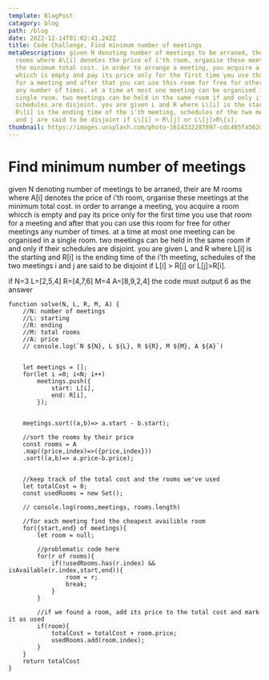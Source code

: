 ```yaml
---
template: BlogPost
catagory: blog
path: /blog
date: 2022-12-14T01:02:41.242Z
title: Code Challenge, Find minimum number of meetings
metaDescription: given N denoting number of meetings to be arraned, their are M
  rooms where A\[i] denotes the price of i'th room, organise these meetings at
  the minimum total cost. in order to arrange a meeting, you acquire a room
  whicch is empty and pay its price only for the first time you use that room
  for a meeting and after that you can use this room for free for other meetings
  any number of times. at a time at most one meeting can be organised in a
  single room. two meetings can be held in the same room if and only if their
  schedules are disjoint. you are given L and R where L\[i] is the starting and
  R\[i] is the ending time of the i'th meeting, schedules of the two meetings i
  and j are said to be disjoint if L\[i] > R\[j] or L\[j]>R\[i].
thumbnail: https://images.unsplash.com/photo-1614332287897-cdc485fa562d?ixlib=rb-4.0.3&ixid=MnwxMjA3fDB8MHxwaG90by1wYWdlfHx8fGVufDB8fHx8&auto=format&fit=crop&w=1170&q=80
---
```

# Find minimum number of meetings

given N denoting number of meetings to be arraned, their are M rooms where A\[i] denotes the price of i'th room, organise these meetings at the minimum total cost. in order to arrange a meeting, you acquire a room whicch is empty and pay its price only for the first time you use that room for a meeting and after that you can use this room for free for other meetings any number of times. at a time at most one meeting can be organised in a single room. two meetings can be held in the same room if and only if their schedules are disjoint. you are given L and R where L\[i] is the starting and R\[i] is the ending time of the i'th meeting, schedules of the two meetings i and j are said to be disjoint if L\[i] > R\[j] or L\[j]>R\[i].

 if N=3 L=\[2,5,4] R=\[4,7,6] M=4 A=\[8,9,2,4] the code must output 6 as the answer

```
function solve(N, L, R, M, A) { 
    //N: number of meetings
    //L: starting
    //R: ending
    //M: total rooms
    //A: price
    // console.log(`N ${N}, L ${L}, R ${R}, M ${M}, A ${A}`)
    

    let meetings = [];
    for(let i =0; i<N; i++)
        meetings.push({
            start: L[i],
            end: R[i],
        });

    
    meetings.sort((a,b)=> a.start - b.start);

    //sort the rooms by their price
    const rooms = A
    .map((price,index)=>({price,index}))
    .sort((a,b)=> a.price-b.price);


    //keep track of the total cost and the rooms we've used
    let totalCost = 0;
    const usedRooms = new Set();

    // console.log(rooms,meetings, rooms.length)

    //for each meeting find the cheapest availible room
    for({start,end} of meetings){
        let room = null;

        //problematic code here
        for(r of rooms){
            if(!usedRooms.has(r.index) && isAvailable(r.index,start,end)){
                room = r;
                break;
            }
        }

        //if we found a room, add its price to the total cost and mark it as used
        if(room){
            totalCost = totalCost + room.price;
            usedRooms.add(room.index);
        }
    }
    return totalCost
}
```